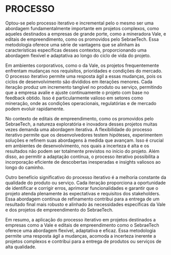 # **PROCESSO**

Optou-se pelo processo iterativo e incremental pelo o mesmo ser uma abordagem fundamentalmente importante em projetos complexos, como aqueles destinados a empresas de grande porte, como a mineradora Vale, e editais de empreendimento, como os promovidos pelo SebraeTech. Essa metodologia oferece uma série de vantagens que se alinham às características específicas desses contextos, proporcionando uma abordagem flexível e adaptativa ao longo do ciclo de vida do projeto.

Em ambientes corporativos, como o da Vale, os projetos frequentemente enfrentam mudanças nos requisitos, prioridades e condições do mercado. O processo iterativo permite uma resposta ágil a essas mudanças, pois os ciclos de desenvolvimento são divididos em iterações menores. Cada iteração produz um incremento tangível no produto ou serviço, permitindo que a empresa avalie e ajuste continuamente o projeto com base no feedback obtido. Isso é particularmente valioso em setores como mineração, onde as condições operacionais, regulatórias e de mercado podem evoluir rapidamente.

No contexto de editais de empreendimento, como os promovidos pelo SebraeTech, a natureza exploratória e inovadora desses projetos muitas vezes demanda uma abordagem iterativa. A flexibilidade do processo iterativo permite que os desenvolvedores testem hipóteses, experimentem soluções e refinem suas abordagens à medida que avançam. Isso é crucial em ambientes de desenvolvimento, nos quais a incerteza é alta e os resultados não podem ser totalmente previstos no início do projeto. Além disso, ao permitir a adaptação contínua, o processo iterativo possibilita a incorporação eficiente de descobertas inesperadas e insights valiosos ao longo do caminho.

Outro benefício significativo do processo iterativo é a melhoria constante da qualidade do produto ou serviço. Cada iteração proporciona a oportunidade de identificar e corrigir erros, aprimorar funcionalidades e garantir que o projeto atenda plenamente às expectativas e requisitos dos stakeholders. Essa abordagem contínua de refinamento contribui para a entrega de um resultado final mais robusto e alinhado às necessidades específicas da Vale e dos projetos de empreendimento do SebraeTech.

Em resumo, a aplicação do processo iterativo em projetos destinados a empresas como a Vale e editais de empreendimento como o SebraeTech oferece uma abordagem flexível, adaptativa e eficaz. Essa metodologia permite uma resposta ágil a mudanças, acomoda a incerteza inerente a projetos complexos e contribui para a entrega de produtos ou serviços de alta qualidade.


